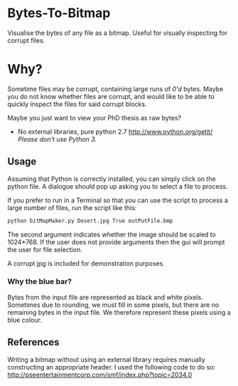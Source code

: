 Bytes-To-Bitmap
===============

Visualise the bytes of any file as a bitmap. Useful for visually inspecting for
corrupt files.

# Why?

Sometime files may be corrupt, containing large runs of _0'd_ bytes. 
Maybe you do not know whether files are corrupt, and would like to be able to
quickly inspect the files for said corrupt blocks.

Maybe you just want to view your PhD thesis as raw bytes?


* No external libraries, pure python 2.7 <http://www.python.org/getit/> _Please don't use Python 3._

## Usage

Assuming that Python is correctly installed, you can simply click on the python 
file. A dialogue should pop up asking you to select a file to process.

If you prefer to run in a Terminal so that you can use the script to process a 
large number of files, run the script like this:
```bash
python bitMapMaker.py Desert.jpg True outPutFile.bmp
```

The second argument indicates whether the image should be scaled to 1024*768. 
If the user does not provide arguments then the gui will prompt the user for 
file selection.

A corrupt jpg is included for demonstration purposes.

### Why the blue bar?

Bytes from the input file are represented as black and white pixels.  Sometimes
due to rounding, we must fill in some pixels, but there are no remaining bytes
in the input file. We therefore represent these pixels using a blue colour.

## References

Writing a bitmap without using an external library requires manually
constructing an appropriate header. I used the following code to do so:
<http://pseentertainmentcorp.com/smf/index.php?topic=2034.0>
